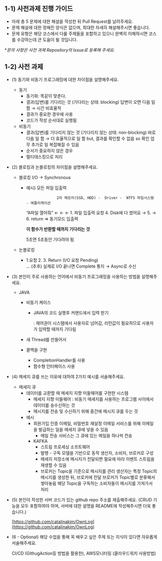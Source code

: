 ## 1-1) 사전과제 진행 가이드

- 아래 총 5 문제에 대한 해설을 작성한 뒤 Pull Request를 날려주세요.
- 문제 해설에 대한 정해진 양식은 없으며, 최대한 자세히 해설해주시면 좋습니다.
- 문제 유형은 해당 코스에서 다룰 주제들을 포함하고 있으니 완벽히 이해하시면 코스를 수강하는데 큰 도움이 될 것입니다.

**문의 사항은 사전 과제 Repository의 Issue로 등록해 주세요.*
  


## 1-2) 사전 과제

- (1) 동기와 비동기 프로그래밍에 대한 차이점을 설명해주세요.
    - 동기
        - 동기화: 똑같이 맞춘다.
        - 결과(답변)를 기다리는 것 (기다리는 상태: blocking)
        답변이 오면 다음 일 함 → 시간 비효율적
        - 결과가 중요한 경우에 사용
        - 코드가 작성 순서대로 실행됨
    - 비동기
        - 결과(답변)를 기다리지 않는 것 (기다리지 않는 상태: non-blocking)
        바로 다음 일 함 → 더 효율적으로 일 함 
        but, 결과를 확인할 수 없음 so 확인 업무 추가로 일 복잡해질 수 있음
        - 순서가 중요하지 않은 경우
        - 멀티태스킹으로 처리
        
- (2) 블로킹과 논블로킹의 차이점을 설명해주세요.
    - 블로킹 I/O → Synchronous
        - 예시) 모든 파일 입출력
            
                            2차 메모리(SSD, HDD) -  Driver -  NTFS 파일시스템  - 애플리케이션
            
            “A파일 열어줘”                        ←          ←                ←  1. 파일 입출력 요청
                              4. Disk에 다 썼어요 →   5.     →         6. return   ⇒ 동기모드 입출력
            
            **이 함수가 반환할 때까지 기다리는 것**
            
            5초면 5초동안 기다려야 됨
            
    - 논블로킹
        - 1.요청   2.    3. Return   (I/O 요청 Pending)    
          … (추후) 실제로 I/O 끝나면 Complete 통지 → Async로 수신
          
- (3) 본인이 주로 사용하는 언어에서 비동기 프로그래밍을 사용하는 방법을 설명해주세요.
    - JAVA
        - 비동기 케이스
            - JAVA의 코드 실행후 커맨드에서 입력 받기
            
                : 제어권이 시스템에서 사용자로 넘어감, 
                  리턴값이 필요하므로 사용자가 입력할 때까지 기다림
                
        - 새 Thread를 만들어서
        - 콜백을 구현
            - CompletionHandler를 사용
            - 함수형 인터페이스 사용
           
- (4) 메세지 큐를 쓰는 이유에 대하여 2가지 예시를 서술해주세요.
    - 메세지 큐
        - 데이터를 교환할 때 메세지 지향 미들웨어를 구현한 시스템
            - 메세지 지향 미들웨어 : 비동기 메세지를 사용하는 프로그램 사이에서 데이터를 송수신하는 것
            - 메시지를 전송 및 수신하기 위해 중간에 메시지 큐를 두는 것
        - 예시
            - 회원가입 인증 이메일, 비밀번호 재설정 이메일 서비스를 위해
              이메일을 발급하는 일을 메세지 큐에 넣을 수 있음
                - 메일 전송 서비스는 그 큐에 있는 메일을 하나씩 전송
            - KAFKA
                - 스트림 프로세싱 소프트웨어
                - 발행 - 구독 모델을 기반으로 동작
                생산자, 소비자, 브로커로 구성
                - 메세지 저장소에 메시지가 전달되면
                필요에 따라 이벤트 스트림을 재생할 수 있음
                - 브로커는 Topic을 기준으로 메시지를 관리
                생산자는 특정 Topic의 메시지를 생성한 뒤, 브로커에 전달
                브로커가 Topic별로 분류해서 쌓아놓음
                해당 Topic을 구독하는 소비자들이 메시지를 가져가서 처리
                
- (5) 본인이 작성한 서버 코드가 있는 github repo 주소를 제출해주세요. (CRUD 기능을 모두 포함하여야 하며, 서버에 대한 설명을 README에 작성해주시면 더욱 좋습니다.)
    
    [https://github.com/catalinakim/OwnLog](https://github.com/catalinakim/OwnLog)
    
- (6 - Optional) 해당 수업을 통해 꼭 배우고 싶은 주제 또는 지식이 있다면 자유롭게 서술해주세요.
    
    CI/CD (GithugAction등 방법을 활용한), AWS모니터링 (클라우드워치 사용방법)
